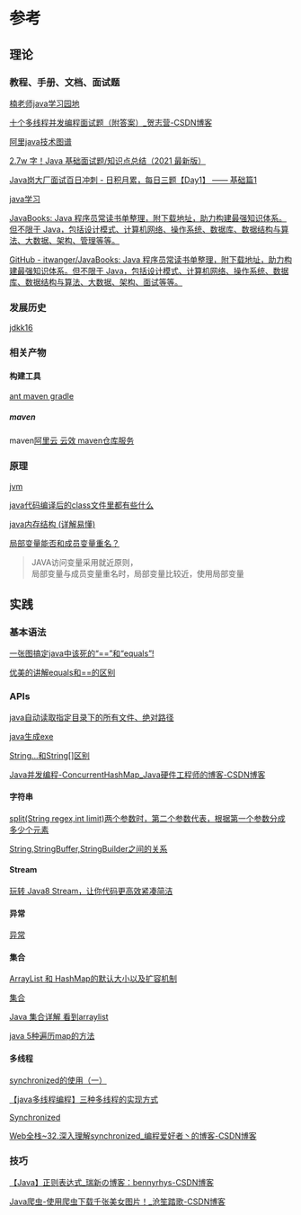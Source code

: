 # 参考

## 理论

### 教程、手册、文档、面试题

[楠老师java学习园地](https://www.itnanls.cn/)

 [十个多线程并发编程面试题（附答案）_贺志营-CSDN博客](https://hezhiying.blog.csdn.net/article/details/113717117) 

 [阿里java技术图谱](https://developer.aliyun.com/graph/java?spm=a2c6h.21110250.J_9767998450.3.245a3c679DlkVt)

[2.7w 字！Java 基础面试题/知识点总结（2021 最新版）](https://toutiao.io/k/0iue4f4)

[Java岗大厂面试百日冲刺 - 日积月累，每日三题【Day1】 —— 基础篇1](https://blog.csdn.net/qq_39390545/article/details/117423180?utm_medium=distribute.pc_feed_v2.none-task-blog-hot_rank_bottoming-8.pc_personrecdepth_1-utm_source=distribute.pc_feed_v2.none-task-blog-hot_rank_bottoming-8.pc_personrec)

 [java学习](https://how2j.cn/?p=23951) 

  [JavaBooks: Java 程序员常读书单整理，附下载地址，助力构建最强知识体系。但不限于 Java，包括设计模式、计算机网络、操作系统、数据库、数据结构与算法、大数据、架构、管理等等。](https://gitee.com/itwanger/JavaBooks) 

 [GitHub - itwanger/JavaBooks: Java 程序员常读书单整理，附下载地址，助力构建最强知识体系。但不限于 Java，包括设计模式、计算机网络、操作系统、数据库、数据结构与算法、大数据、架构、面试等等。](https://github.com/itwanger/JavaBooks) 

### 发展历史

[jdkk16](https://mp.weixin.qq.com/s/-NQoKpBTXwGUxd2hUbCU2Q)

### 相关产物



#### 构建工具

[ant maven gradle](https://zhuanlan.zhihu.com/p/24429133)

##### maven

maven[阿里云 云效 maven仓库服务](https://maven.aliyun.com/mvn/search) <br>

### 原理

[jvm](https://mp.weixin.qq.com/s/71KhPnqDwKWM1iHp5nLJeA)

[java代码编译后的class文件里都有些什么](https://juejin.cn/post/6844903766110519304)

[java内存结构 (详解易懂)](https://blog.csdn.net/qq_39736597/article/details/113433133)

[局部变量能否和成员变量重名？](https://blog.csdn.net/weixin_44018338/article/details/91626026)

> JAVA访问变量采用就近原则，  
> 局部变量与成员变量重名时，局部变量比较近，使用局部变量



## 实践

### 基本语法



[一张图搞定java中该死的“==”和“equals”!](https://blog.csdn.net/qq_41933149/article/details/103917284)

[优美的讲解equals和==的区别](https://blog.csdn.net/qq_36522306/article/details/80550210?utm_medium=distribute.pc_relevant_t0.none-task-blog-BlogCommendFromBaidu-1.control&depth_1-utm_source=distribute.pc_relevant_t0.none-task-blog-BlogCommendFromBaidu-1.control)

### APIs

[java自动读取指定目录下的所有文件、绝对路径](https://blog.csdn.net/Gatherfly/article/details/50238615)

[java生成exe](https://blog.csdn.net/boywcx/article/details/86485272)

[String...和String[]区别](https://blog.csdn.net/qq176243970/article/details/89146757)

 [Java并发编程-ConcurrentHashMap_Java硬件工程师的博客-CSDN博客](https://blog.csdn.net/qq_39736597/article/details/113703208) 

#### 字符串

[split(String regex,int limit)两个参数时，第二个参数代表，根据第一个参数分成多少个元素](https://blog.csdn.net/you23hai45/article/details/21407527)

[String,StringBuffer,StringBuilder之间的关系](https://blog.csdn.net/python_777/article/details/112795116)

#### Stream

[玩转 Java8 Stream，让你代码更高效紧凑简洁](https://blog.csdn.net/chenlixiao007/article/details/112752413)

#### 异常

[异常](https://blog.csdn.net/iblade/article/details/78196016)

#### 集合

[ArrayList 和 HashMap的默认大小以及扩容机制](https://www.cnblogs.com/whu-2017/p/9677212.html)

[集合](https://blog.csdn.net/qq_35546040/article/details/80292449?utm_medium=distribute.pc_relevant.none-task-blog-BlogCommendFromMachineLearnPai2-2.control&dist_request_id=a63f20b8-52b9-40d0-a3d7-7cd9bcfc66ed&depth_1-utm_source=distribute.pc_relevant.none-task-blog-BlogCommendFromMachineLearnPai2-2.control)

[Java 集合详解 看到arraylist](https://binhao.blog.csdn.net/article/details/113279914)

[java 5种遍历map的方法](https://huaweicloud.blog.csdn.net/article/details/113504135)

#### 多线程

[synchronized的使用（一）](https://ddnd.cn/2019/03/21/java-synchronized/)

[【java多线程编程】三种多线程的实现方式](https://blog.csdn.net/taojin12/article/details/85544403)

[Synchronized](https://blog.csdn.net/qq_34093116/article/details/105902510)

 [Web全栈~32.深入理解synchronized_编程爱好者丶的博客-CSDN博客](https://blog.csdn.net/qq_41424688/article/details/113633172) 

### 技巧

[【Java】正则表达式_瑞新の博客：bennyrhys-CSDN博客](https://bennyrhys.blog.csdn.net/article/details/113741506)

 [Java爬虫-使用爬虫下载千张美女图片！_沧笙踏歌-CSDN博客](https://blog.csdn.net/qq_35402412/article/details/113627625) 

